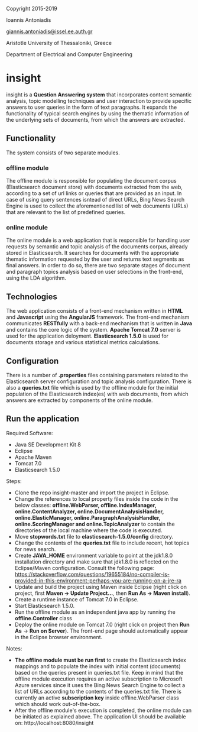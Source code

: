 Copyright 2015-2019

Ioannis Antoniadis

<giannis.antoniadis@issel.ee.auth.gr>

Aristotle University of Thessaloniki, Greece

Department of Electrical and Computer Engineering

# insight
insight is a **Question Answering system** that incorporates content semantic analysis, topic modelling techniques and user interaction to provide specific answers to user queries in the form of text paragraphs. It expands the functionality of typical search engines by using the thematic information of the underlying sets of documents, from which the answers are extracted.

## Functionality
The system consists of two separate modules.
### offline module
The offline module is responsible for populating the document corpus (Elasticsearch document store) with documents extracted from the web, according to a set of url links or queries that are provided as an input. In case of using query sentences isntead of direct URLs, Bing News Search Engine is used to collect the aforementioned list of web documents (URLs) that are relevant to the list of predefined queries.

### online module
The online module is a web application that is responsible for handling user requests by semantic and topic analysis of the documents corpus, already stored in Elasticsearch. It searches for documents with the appropriate thematic information requested by the user and returns text segments as final answers. In order to do so, there are two separate stages of document and paragraph topics analysis based on user selections in the front-end, using the LDA algorithm.

## Technologies
The web application consists of a front-end mechanism written in **HTML** and **Javascript** using the **AngularJS** framework. The front-end mechanism communicates **RESTfully** with a back-end mechanism that is written in **Java** and contains the core logic of the system. **Apache Tomcat 7.0** server is used for the application deloyment. **Elasticsearch 1.5.0** is used for documents storage and various statistical metrics calculations.

## Configuration
There is a number of **.properties** files containing parameters related to the Elasticsearch server configuration and topic analysis configuration. There is also a **queries.txt** file which is used by the offline module for the initial population of the Elasticsearch index(es) with web documents, from which answers are extracted by components of the online module.

## Run the application
Required Software: 
* Java SE Development Kit 8
* Eclipse
* Apache Maven
* Tomcat 7.0
* Elasticsearch 1.5.0

Steps:
* Clone the repo insight-master and import the project in Eclipse.
* Change the references to local property files inside the code in the below classes: **offline.WebParser, offline.IndexManager, online.ContentAnalyzer, online.DocumentAnalysisHandler, online.ElasticManager, online.ParagraphAnalysisHandler, online.ScoringManager and online.TopicAnalyzer** to contain the directories of the local machine where the code is executed.
* Move **stopwords.txt** file to **elasticsearch-1.5.0/config** directory.
* Change the contents of the **queries.txt** file to include recent, hot topics for news search.
* Create **JAVA_HOME** environment variable to point at the jdk1.8.0 installation directory and make sure that jdk1.8.0 is reflected on the Eclipse/Maven configuration. Consult the following page:
https://stackoverflow.com/questions/19655184/no-compiler-is-provided-in-this-environment-perhaps-you-are-running-on-a-jre-ra
* Update and build the project using Maven inside Eclipse (right click on project, first **Maven -> Update Project...**, then **Run As -> Maven install**).
* Create a runtime instance of Tomcat 7.0 in Eclipse.
* Start Elasticsearch 1.5.0.
* Run the offline module as an independent java app by running the **offline.Controller** class
* Deploy the online module on Tomcat 7.0 (right click on project then **Run As** -> **Run on Server**). The front-end page should automatically appear in the Eclipse browser environment.

Notes:
* **The offline module must be run first** to create the Elasticsearch index mappings and to populate the index with initial content (documents) based on the queries present in queries.txt file. Keep in mind that the offline module execution requires an active subscription to Microsoft Azure services since it uses the Bing News Search Engine to collect a list of URLs according to the contents of the queries.txt file. There is currently an active **subscription key**  inside offline.WebParser class which should work out-of-the-box.
* After the offline module's execution is completed, the online module can be initiated as explained above. The application UI should be available on: http://localhost:8080/insight
